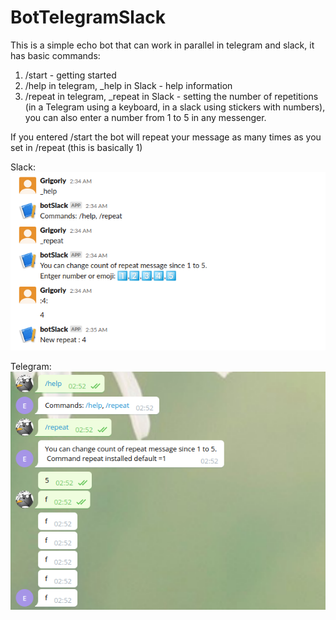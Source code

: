 # BotTelegramSlack
This is a simple echo bot that can work in parallel in telegram and slack, it has basic commands: 
1. /start - getting started
2. /help in telegram, _help in Slack - help information
3. /repeat in telegram, _repeat in Slack - setting the number of repetitions (in a Telegram using a keyboard, in a slack using stickers with numbers), you can also enter a number from 1 to 5 in any messenger. 

If you entered /start the bot will repeat your message as many times as you set in /repeat (this is basically 1)

Slack: ![Иллюстрация к проекту](https://github.com/CrocodileT/BotTelegramSlack/blob/master/Images/Slack.png)

Telegram: ![Иллюстрация к проекту](https://github.com/CrocodileT/BotTelegramSlack/blob/master/Images/Telegram.png)
